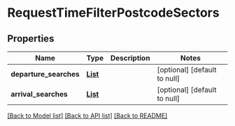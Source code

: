 # RequestTimeFilterPostcodeSectors
## Properties

Name | Type | Description | Notes
------------ | ------------- | ------------- | -------------
**departure\_searches** | [**List**](RequestTimeFilterPostcodeSectorsDepartureSearch.md) |  | [optional] [default to null]
**arrival\_searches** | [**List**](RequestTimeFilterPostcodeSectorsArrivalSearch.md) |  | [optional] [default to null]

[[Back to Model list]](../README.md#documentation-for-models) [[Back to API list]](../README.md#documentation-for-api-endpoints) [[Back to README]](../README.md)

